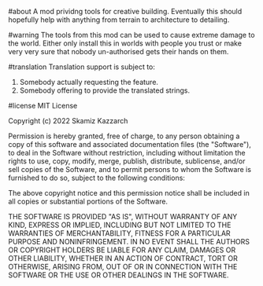 #about
A mod prividng tools for creative building.
Eventually this should hopefully help with anything from terrain to architecture to detailing.

#warning
The tools from this mod can be used to cause extreme damage to the world.
Either only install this in worlds with people you trust 
or make very very sure that nobody un-authorised gets their hands on them.

#translation
Translation support is subject to:
1) Somebody actually requesting the feature.
2) Somebody offering to provide the translated strings.

#license
MIT License

Copyright (c) 2022 Skamiz Kazzarch

Permission is hereby granted, free of charge, to any person obtaining a copy
of this software and associated documentation files (the "Software"), to deal
in the Software without restriction, including without limitation the rights
to use, copy, modify, merge, publish, distribute, sublicense, and/or sell
copies of the Software, and to permit persons to whom the Software is
furnished to do so, subject to the following conditions:

The above copyright notice and this permission notice shall be included in all
copies or substantial portions of the Software.

THE SOFTWARE IS PROVIDED "AS IS", WITHOUT WARRANTY OF ANY KIND, EXPRESS OR
IMPLIED, INCLUDING BUT NOT LIMITED TO THE WARRANTIES OF MERCHANTABILITY,
FITNESS FOR A PARTICULAR PURPOSE AND NONINFRINGEMENT. IN NO EVENT SHALL THE
AUTHORS OR COPYRIGHT HOLDERS BE LIABLE FOR ANY CLAIM, DAMAGES OR OTHER
LIABILITY, WHETHER IN AN ACTION OF CONTRACT, TORT OR OTHERWISE, ARISING FROM,
OUT OF OR IN CONNECTION WITH THE SOFTWARE OR THE USE OR OTHER DEALINGS IN THE
SOFTWARE.
